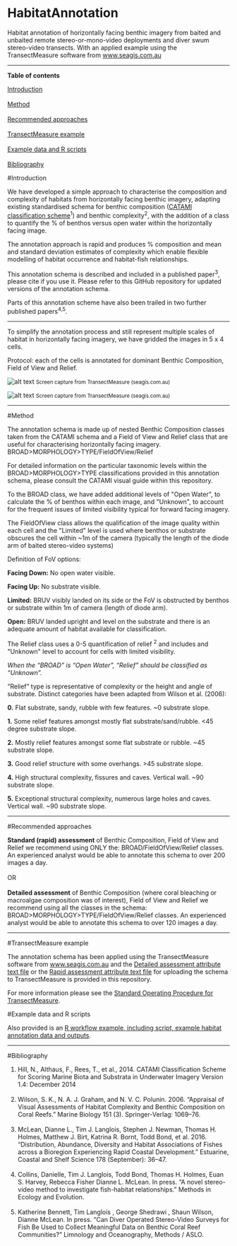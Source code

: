 # HabitatAnnotation
Habitat annotation of horizontally facing benthic imagery from baited and unbaited remote stereo-or-mono-video deployments and diver swum stereo-video transects. With an applied example using the TransectMeasure software from www.seagis.com.au

<HR>
</HR>

<b>Table of contents</b>

[Introduction](#introduction)<br></br>
[Method](#method)<br></br>
[Recommended approaches](#recommended-approaches)<br></br>
[TransectMeasure example](#transectmeasure-example)<br></br>
[Example data and R scripts](#r-example)<br></br>
[Bibliography](#bibliography)

#<a name="introduction"></a>Introduction

We have developed a simple approach to characterise the composition and complexity of habitats from horizontally facing benthic imagery, adapting existing standardised schema for benthic composition (<a href="https://github.com/TimLanglois/HabitatAnnotation/blob/master/visual_guide_CATAMI.pdf">CATAMI classification scheme</a><sup>1</sup>) and benthic complexity<sup>2</sup>, with the addition of a class to quantify the % of benthos versus open water within the horizontally facing image. 

The annotation approach is rapid and produces % composition and mean and standard deviation estimates of complexity which enable flexible modelling of habitat occurrence and habitat-fish relationships.

This annotation schema is described and included in a published paper<sup>3</sup>, please cite if you use it.
Please refer to this GitHub repository for updated versions of the annotation schema.

Parts of this annotation scheme have also been trailed in two further published papers<sup>4,5</sup>.

<HR>
</HR>

To simplify the annotation process and still represent multiple scales of habitat in horizontally facing imagery, we have gridded the images in 5 x 4 cells.

Protocol: each of the cells is annotated for dominant Benthic Composition, Field of View and Relief.

![alt text](https://cloud.githubusercontent.com/assets/14978794/18273176/b00f08fe-746e-11e6-82f2-ab29094f7403.JPG "TransectMeasure (seagis.com.au)")
<small>Screen capture from TransectMeasure (seagis.com.au) </small>

![alt text](https://cloud.githubusercontent.com/assets/14978794/18273210/d338f7e0-746e-11e6-929e-085d3f9f6c09.JPG "Application of annotation approach to characterise benthic composition and benthic complexity from horizontally facing remote video or from diver swum transects. Screen capture from TransectMeasure (seagis.com.au)")
<small>Screen capture from TransectMeasure (seagis.com.au) </small>
 
<HR>
</HR>

#<a name="method"></a>Method

The annotation schema is made up of nested Benthic Composition classes taken from the CATAMI schema and a Field of View and Relief class that are useful for characterising horizontally facing imagery.
BROAD>MORPHOLOGY>TYPE/FieldOfView/Relief

For detailed information on the particular taxonomic levels within the BROAD>MORPHOLOGY>TYPE classifications provided in this annotation schema, please consult the CATAMI visual guide within this repository.


To the BROAD class, we have added additional levels of "Open Water", to calculate the % of benthos within each image, and "Unknown", to account for the frequent issues of limited visibility typical for forward facing imagery.


The FieldOfView class allows the qualification of the image quality within each cell and the "Limited" level is used where benthos or substrate obscures the cell within ~1m of the camera (typically the length of the diode arm of baited stereo-video systems)

Definition of FoV options:

<b>Facing Down:</b> No open water visible.

<b>Facing Up:</b> No substrate visible.

<b>Limited:</b> BRUV visibly landed on its side or the FoV is obstructed by benthos or substrate within 1m of camera (length of diode arm).

<b>Open:</b> BRUV landed upright and level on the substrate and there is an adequate amount of habitat available for classification.


The Relief class uses a 0-5 quantification of relief <sup>2</sup> and includes and "Unknown" level to account for cells with limited visibility.

<i>When the “BROAD” is “Open Water”, “Relief” should be classified as “Unknown”.</i>

“Relief” type is representative of complexity or the height and angle of substrate. Distinct categories have been adapted from Wilson et al. (2006):

<b>0.</b>	Flat substrate, sandy, rubble with few features. ~0 substrate slope.

<b>1.</b>	Some relief features amongst mostly flat substrate/sand/rubble. <45 degree substrate slope.

<b>2.</b>	Mostly relief features amongst some flat substrate or rubble. ~45 substrate slope.

<b>3.</b>	Good relief structure with some overhangs. >45 substrate slope.

<b>4.</b>	High structural complexity, fissures and caves. Vertical wall. ~90 substrate slope.

<b>5.</b>	Exceptional structural complexity, numerous large holes and caves. Vertical wall. ~90 substrate slope.


<HR>
</HR>

#<a name="recommended-approaches"></a>Recommended approaches

<b>Standard (rapid) assessment</b> of Benthic Composition, Field of View and Relief we recommend using ONLY the:
BROAD/FieldOfView/Relief classes. 
An experienced analyst would be able to annotate this schema to over 200 images a day.
<br></br>
OR
<br></br>
<b>Detailed assessment</b> of Benthic Composition (where coral bleaching or macroalgae composition was of interest), Field of View and Relief we recommend using all the classes in the schema:
BROAD>MORPHOLOGY>TYPE/FieldOfView/Relief classes. 
An experienced analyst would be able to annotate this schema to over 120 images a day.

<HR>
</HR>

#<a name="transectmeasure-example"></a>TransectMeasure example

The annotation schema has been applied using the TransectMeasure software from www.seagis.com.au and the  <a href="https://github.com/TimLanglois/HabitatAnnotation/blob/master/TransectMeasure_Schema_AttributeFile_160705.txt"> Detailed assessment attribute text file</a> or the <a href="https://github.com/TimLanglois/HabitatAnnotation/blob/master/TransectMeasure_Schema_AttributeFile_BROAD%20ONLY_1600909.txt"> Rapid assessment attribute text file</a> for uploading the schema to TransectMeasure is provided in this repository.



For more information please see the  <a href="https://github.com/TimLanglois/HabitatAnnotation/blob/master/StandardOperatingProcedure_TransectMeasure.md">Standard Operating Procedure for TransectMeasure</a>. 

#<a name="r-example"></a>Example data and R scripts

Also provided is an <a href="https://github.com/TimLanglois/HabitatAnnotation/blob/master/x_1_RWorkflow.md"> R workflow example, including script, example habitat annotation data and outputs</a>. 

<HR>
</HR>

#<a name="bibliography"></a>Bibliography

1. Hill, N., Althaus, F., Rees, T., et al., 2014. CATAMI Classification Scheme for Scoring Marine Biota and Substrata in Underwater Imagery Version 1.4: December 2014
<br></br>
2. Wilson, S. K., N. A. J. Graham, and N. V. C. Polunin. 2006. “Appraisal of Visual Assessments of Habitat Complexity and Benthic Composition on Coral Reefs.” Marine Biology 151 (3). Springer-Verlag: 1069–76.
<br></br>
3. McLean, Dianne L., Tim J. Langlois, Stephen J. Newman, Thomas H. Holmes, Matthew J. Birt, Katrina R. Bornt, Todd Bond, et al. 2016. “Distribution, Abundance, Diversity and Habitat Associations of Fishes across a Bioregion Experiencing Rapid Coastal Development.” Estuarine, Coastal and Shelf Science 178 (September): 36–47.
<br></br>
4. Collins, Danielle, Tim J. Langlois, Todd Bond, Thomas H. Holmes, Euan S. Harvey, Rebecca Fisher Dianne L. McLean. In press. “A novel stereo-video method to investigate fish-habitat relationships.” Methods in Ecology and Evolution.
<br></br>
5. Katherine Bennett, Tim Langlois , George Shedrawi , Shaun Wilson, Dianne McLean. In press. “Can Diver Operated Stereo-Video Surveys for Fish Be Used to Collect Meaningful Data on Benthic Coral Reef Communities?” Limnology and Oceanography, Methods / ASLO.

